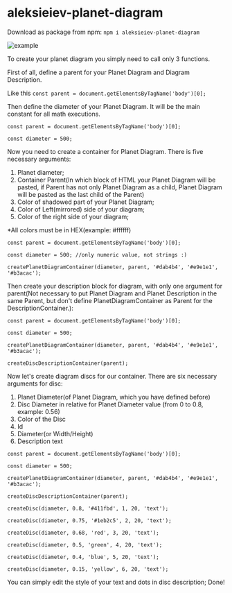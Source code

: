# aleksieiev-planet-diagram
Download as package from npm:
```npm i aleksieiev-planet-diagram```


![example](example.jpg)

To create your planet diagram you simply need to call only 3 functions.

First of all, define a parent for your Planet Diagram and Diagram Description.

Like this 
```const parent = document.getElementsByTagName('body')[0];```

Then define the diameter of your Planet Diagram. It will be the main constant for all math executions.

```
const parent = document.getElementsByTagName('body')[0];

const diameter = 500;
```

Now you need to create a container for Planet Diagram. There is five necessary arguments:
1) Planet diameter;
2) Container Parent(In which block of HTML your Planet Diagram will be pasted, if Parent has not only Planet Diagram as a child, Planet Diagram will be pasted as the last child of the Parent)
3) Color of shadowed part of your Planet Diagram;
4) Color of Left(mirrored) side of your diagram;
5) Color of the right side of your diagram;

*All colors must be in HEX(example: #ffffff)
```
const parent = document.getElementsByTagName('body')[0];

const diameter = 500; //only numeric value, not strings :)

createPlanetDiagramContainer(diameter, parent, '#dab4b4', '#e9e1e1', '#b3acac');
```
Then create your description block for diagram, with only one argument for parent(Not necessary to put Planet Diagram and Planet Description in the same Parent, but don't define PlanetDiagramContainer as Parent for the DescriptionContainer.):
```
const parent = document.getElementsByTagName('body')[0];

const diameter = 500;

createPlanetDiagramContainer(diameter, parent, '#dab4b4', '#e9e1e1', '#b3acac');

createDiscDescriptionContainer(parent);
```

Now let's create diagram discs for our container.
There are six necessary arguments for disc:
1) Planet Diameter(of Planet Diagram, which you have defined before)
2) Disc Diameter in relative for Planet Diameter value (from 0 to 0.8, example: 0.56)
3) Color of the Disc
4) Id
5) Diameter(or Width/Height)
6) Description text

```
const parent = document.getElementsByTagName('body')[0];

const diameter = 500;

createPlanetDiagramContainer(diameter, parent, '#dab4b4', '#e9e1e1', '#b3acac');

createDiscDescriptionContainer(parent);

createDisc(diameter, 0.8, '#411fbd', 1, 20, 'text');

createDisc(diameter, 0.75, '#1eb2c5', 2, 20, 'text');

createDisc(diameter, 0.68, 'red', 3, 20, 'text');

createDisc(diameter, 0.5, 'green', 4, 20, 'text');

createDisc(diameter, 0.4, 'blue', 5, 20, 'text');

createDisc(diameter, 0.15, 'yellow', 6, 20, 'text');
```
You can simply edit the style of your text and dots in disc description;
Done!
